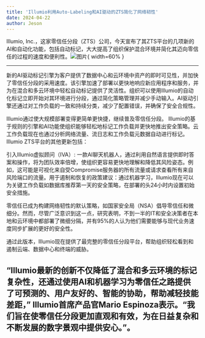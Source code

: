 ```yaml
---
title: 'Illumio利用Auto-Labeling和AI驱动的ZTS简化了网络韧性'
date: 2024-04-22
author: Jeson
---
```


Illumio, Inc.，这家零信任分段（ZTS）公司，今天宣布了其ZTS平台的几项新的AI和自动化功能，包括自动标记，大大提高了组织保护混合环境并简化其迈向零信任的过程的速度和便利性。![图片](https://ai-techpark.com/wp-content/uploads/2024/04/Illumio-simplifies-960x540.jpg){ width=60% }

---


新的AI驱动标记引擎为客户提供了数据中心和云环境中资产的即时可见性，并加快了零信任分段的采用速度。该引擎加速了部署以更快地响应新应用程序和服务，并为在混合和多云环境中轻松自动标记提供了灵活性。组织可以使用Illumio的自动化标记立即开始对其环境进行分段，通过简化策略管理并减少手动输入。AI驱动引擎还通过对工作负载的一致和持续分类，减少了配置错误，并确保了安全合规性。

Illumio通过使大规模部署变得更简单更快捷，继续普及零信任分段。 Illumio的基于规则的引擎和AI功能使组织能够轻松地标记工作负载并更快地推出安全策略。云工作负载现在也通过分析网络流量、流日志和工作负载元数据自动进行标记。 Illumio ZTS平台的其他更新包括：

引入Illumio虚拟顾问（IVA）: 一款AI聊天机器人，通过利用自然语言提供即时答案和操作，将为团队效率倍增，使组织更容易更快地理解和降低其风险姿态。例如，这可能是可视化来自受Compromise服务器的所有流量或请求查看所有来自风险端口的流量。用于遏制和恢复的政策建议：通过机器学习，Illumio现在可以为关键工作负载如数据库推荐第一天的安全策略，在部署的头24小时内设置初始安全措施。

零信任已成为构建网络韧性的默认策略，如国家安全局（NSA）倡导零信任和微细分。然而，尽管广泛意识到这一点，研究表明，不到一半的IT和安全决策者在本地和云环境中都部署了微细分隔，并有95%的人认为他们需要能够与现代业务速度同步扩展的更好的安全性。

通过此版本，Illumio现在提供了最完整的零信任分段平台，帮助组织轻松看到和遏制云端、数据中心和终端的威胁。

“Illumio最新的创新不仅降低了混合和多云环境的标记复杂性，还通过使用AI和机器学习为零信任之路提供了可预测的、用户友好的、智能的协助，帮助减轻技能差距，” Illumio首席产品官Mario Espinoza表示。“我们旨在使零信任分段更加直观和有效，为在日益复杂和不断发展的数字景观中提供安心。”。
---
